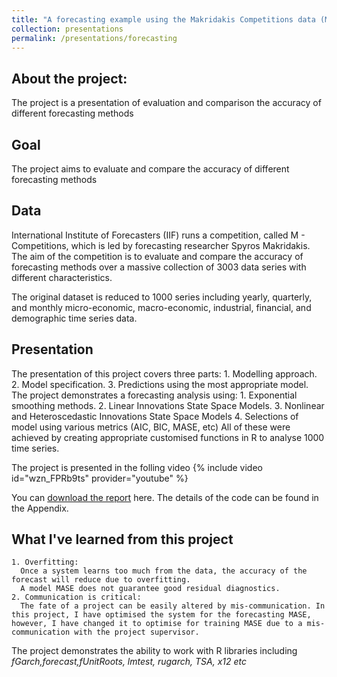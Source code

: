 ```yaml
---
title: "A forecasting example using the Makridakis Competitions data (M3-compressed)"
collection: presentations
permalink: /presentations/forecasting
---
```

## About the project:
  The project is a presentation of evaluation and comparison the accuracy of different forecasting methods

## Goal
  The project aims to evaluate and compare the accuracy of different forecasting methods

## Data
  International Institute of Forecasters (IIF) runs a competition, called M - Competitions, which is led by forecasting researcher Spyros Makridakis. The aim of the competition is to evaluate and compare the accuracy of forecasting methods over a massive collection of 3003 data series with different characteristics.

  The original dataset is reduced to 1000 series including yearly, quarterly, and monthly micro-economic, macro-economic, industrial, financial, and demographic time series data.

## Presentation
  The presentation of this project covers three parts:
    1. Modelling approach.
    2. Model specification.
    3. Predictions using the most appropriate model.
  The project demonstrates a forecasting analysis using:
    1. Exponential smoothing methods.
    2. Linear Innovations State Space Models.
    3. Nonlinear and Heteroscedastic Innovations State Space Models
    4. Selections of model using various metrics (AIC, BIC, MASE, etc)
  All of these were achieved by creating appropriate customised functions in R to analyse 1000 time series.

  The project is presented in the folling video
    {% include video id="wzn_FPRb9ts" provider="youtube" %}

  You can [download the report](https://minhphan88.github.io/assets/forecastingreport.pdf) here. The details of the code can be found in the Appendix.

## What I've learned from this project
    1. Overfitting:
      Once a system learns too much from the data, the accuracy of the forecast will reduce due to overfitting.
      A model MASE does not guarantee good residual diagnostics.
    2. Communication is critical:
      The fate of a project can be easily altered by mis-communication. In this project, I have optimised the system for the forecasting MASE, however, I have changed it to optimise for training MASE due to a mis-communication with the project supervisor.

  The project demonstrates the ability to work with R libraries including *fGarch,forecast,fUnitRoots, lmtest, rugarch, TSA, x12 etc*
